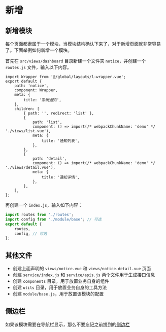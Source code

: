 # 新增

## 新增模块

每个页面都隶属于一个模块，当模块结构确认下来了，对于新增页面就非常容易了。下面举例如何新增一个模块。

首先在 `src/views/dashboard` 目录新建一个文件夹 `notice`，并创建一个 `routes.js` 文件，输入以下内容。

```javscript
import Wrapper from '@/global/layouts/l-wrapper.vue';
export default {
    path: 'notice',
    component: Wrapper,
    meta: {
        title: '系统通知',
    },
    children: [
        { path: '', redirect: 'list' },
        {
            path: 'list',
            component: () => import(/* webpackChunkName: 'demo' */ './views/list.vue'),
            meta: {
                title: '通知列表',
            },
        },
        {
            path: 'detail',
            component: () => import(/* webpackChunkName: 'demo' */ './views/detail.vue'),
            meta: {
                title: '通知详情',
            },
        },
    ],
};
```

再创建一个 `index.js`，输入如下内容：

```javascript
import routes from './routes';
import config from './module/base'; // 可选
export default {
    routes,
    config, // 可选
};

```

## 其他文件

+ 创建上面声明的 `views/notice.vue` 和 `views/notice.detail.vue` 页面
+ 创建 `service/index.js` 和 `service/apis.js` 两个文件用于生成接口信息
+ 创建 `components` 目录，用于放置业务自身的组件
+ 创建 `utils` 目录，用于放置业务自身的工具方法
+ 创建 `module/base.js`，用于放置该模块的配置

## 侧边栏

如果该模块需要在导航栏显示，那么不要忘记之前提到的[侧边栏](/guide/essentials/nav.html)
